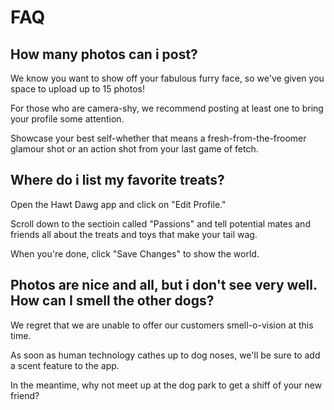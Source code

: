 # FAQ



## How many photos can i post?



We know you want to show off your fabulous furry face, so we've given you space to upload up to 15 photos!

For those who are camera-shy, we recommend posting at least one to bring your profile some attention.

Showcase your best self-whether that means a fresh-from-the-froomer glamour shot or an action shot from your last game of fetch.

## Where do i list my favorite treats?

Open the Hawt Dawg app and click on "Edit Profile."

Scroll down to the sectioin called "Passions" and tell potential mates and friends all about the treats and toys that make your tail wag.

When you're done, click "Save Changes" to show the world.


## Photos are nice and all, but i don't see very well. How can I smell the other dogs?

We regret that we are unable to offer our customers smell-o-vision at this time.

As soon as human technology cathes up to dog noses, we'll be sure to add a scent feature to the app.

In the meantime, why not meet up at the dog park to get a shiff of your new friend?
